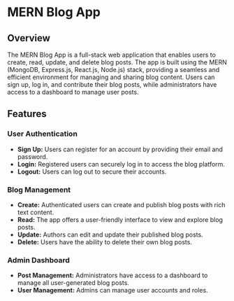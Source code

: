 # MERN Blog App

## Overview

The MERN Blog App is a full-stack web application that enables users to create, read, update, and delete blog posts. The app is built using the MERN (MongoDB, Express.js, React.js, Node.js) stack, providing a seamless and efficient environment for managing and sharing blog content. Users can sign up, log in, and contribute their blog posts, while administrators have access to a dashboard to manage user posts.

## Features

### User Authentication

- **Sign Up:** Users can register for an account by providing their email and password.
- **Login:** Registered users can securely log in to access the blog platform.
- **Logout:** Users can log out to secure their accounts.

### Blog Management

- **Create:** Authenticated users can create and publish blog posts with rich text content.
- **Read:** The app offers a user-friendly interface to view and explore blog posts.
- **Update:** Authors can edit and update their published blog posts.
- **Delete:** Users have the ability to delete their own blog posts.

### Admin Dashboard

- **Post Management:** Administrators have access to a dashboard to manage all user-generated blog posts.
- **User Management:** Admins can manage user accounts and roles.


